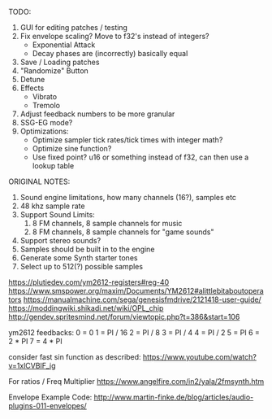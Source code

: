 TODO:
1. GUI for editing patches / testing
1. Fix envelope scaling? Move to f32's instead of integers?
    - Exponential Attack
    - Decay phases are (incorrectly) basically equal
1. Save / Loading patches
1. "Randomize" Button
1. Detune
1. Effects
    - Vibrato
    - Tremolo
1. Adjust feedback numbers to be more granular
1. SSG-EG mode?
1. Optimizations:
    - Optimize sampler tick rates/tick times with integer math?
    - Optimize sine function?
    - Use fixed point? u16 or something instead of f32, can then use a lookup table 


ORIGINAL NOTES:
1. Sound engine limitations, how many channels (16?), samples etc
1. 48 khz sample rate
1. Support Sound Limits:
    1. 8 FM channels, 8 sample channels for music
    1. 8 FM channels, 8 sample channels for "game sounds"
1. Support stereo sounds?
1. Samples should be built in to the engine
1. Generate some Synth starter tones
1. Select up to 512(?) possible samples


https://plutiedev.com/ym2612-registers#reg-40
https://www.smspower.org/maxim/Documents/YM2612#alittlebitaboutoperators
https://manualmachine.com/sega/genesisfmdrive/2121418-user-guide/
https://moddingwiki.shikadi.net/wiki/OPL_chip
http://gendev.spritesmind.net/forum/viewtopic.php?t=386&start=106

ym2612 feedbacks:
0 = 0
1 = PI / 16
2 = PI / 8
3 = PI / 4
4 = PI / 2
5 = PI
6 = 2 * PI
7 = 4 * PI

consider fast sin function as described:
https://www.youtube.com/watch?v=1xlCVBIF_ig

For ratios / Freq Multiplier
https://www.angelfire.com/in2/yala/2fmsynth.htm

Envelope Example Code:
http://www.martin-finke.de/blog/articles/audio-plugins-011-envelopes/